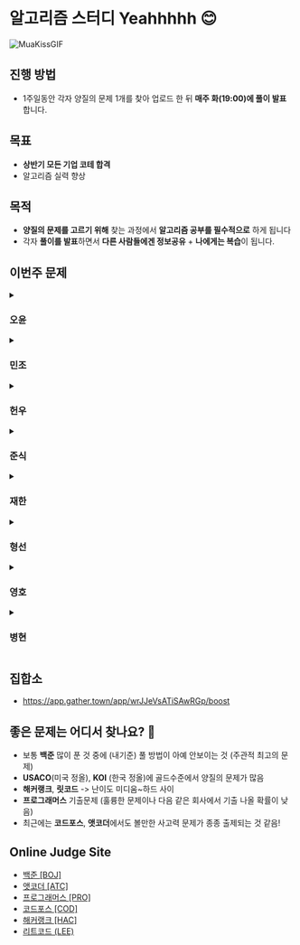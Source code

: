 # 알고리즘 스터디 Yeahhhhh 😊

![MuaKissGIF](https://github.com/user-attachments/assets/02fd98c1-7d38-493c-901c-d74daf0bb3d1)

## 진행 방법
- 1주일동안 각자 양질의 문제 1개를 찾아 업로드 한 뒤 **매주 화(19:00)에 풀이 발표** 합니다.

## 목표 
- **상반기 모든 기업 코테 합격** <br>
- 알고리즘 실력 향상

## 목적
- **양질의 문제를 고르기 위해** 찾는 과정에서 **알고리즘 공부를 필수적으로** 하게 됩니다 <br>
- 각자 **풀이를 발표**하면서 **다른 사람들에겐 정보공유** + **나에게는 복습**이 됩니다.

## 이번주 문제 

<details>
<summary><h3>오윤</h3></summary>
<div markdown="1">

|주차|날짜|출처|문제|
|--|--|--|--|
|**10주차** |2025.03.04|백준|[컬러볼](https://www.acmicpc.net/problem/10800)|
|**11주차** |2025.03.11|백준|[문제집](https://www.acmicpc.net/problem/1766)|
|**12주차** |2025.03.18|프로그래머스|[봉인된 주문](https://school.programmers.co.kr/learn/courses/30/lessons/389481)|
|**13주차** |2025.03.25|백준|[다이어트](https://www.acmicpc.net/problem/19942)|

</div>
</details>

<details>
<summary><h3>민조</h3></summary>
<div markdown="1">

|주차|날짜|출처|문제|
|--|--|--|--|
|**1주차** |2025.01.01|백준|[파티](https://www.acmicpc.net/problem/1238)
|**2주차** |2025.01.08|앳코더|[Diagonal Separation](https://atcoder.jp/contests/abc386/tasks/abc386_d)|
|**3주차** |2025.01.13|백준|[마왕의 성](https://www.acmicpc.net/problem/28083)|
|**4주차** |2025.01.23|백준|[보석 줍기](https://www.acmicpc.net/problem/2208)|
|**5주차** |2025.01.30|백준|[부분배열 고르기](https://www.acmicpc.net/problem/2104)|
|**6주차** |2025.02.04|백준|[배열에서 이동](https://www.acmicpc.net/problem/1981)|
|**7주차** |2025.02.13|코드포스|[Fake Plastic Trees](https://codeforces.com/contest/1694/problem/D)|
|**8주차** |2025.02.20|백준|[파일 합치기](https://www.acmicpc.net/problem/11066)|
|**9주차** |2025.02.27|백준|[욕심쟁이 판다](https://www.acmicpc.net/problem/1937)|
|**10주차** |2025.03.04|코드포스|[Find the Permutation](https://codeforces.com/contest/2056/problem/B)|
|**11주차** |2025.03.11|코드포스|[Shape Perimeter](https://codeforces.com/contest/2056/problem/A)|
|**12주차** |2025.03.18|백준|[대표 선수](https://www.acmicpc.net/problem/2461)|
|**13주차** |2025.03.23|코드포스|[pspspsps](https://codeforces.com/contest/2049/problem/B)|
|**14주차** |2025.04.08|백준|[감시](https://www.acmicpc.net/problem/15683)|
|**15주차** |2025.04.15|코드포스|[Greedy Monocarp](https://codeforces.com/contest/2042/problem/A)|
|**16주차** |2025.04.22|코드포스|[Paint a Strip](https://codeforces.com/contest/2040/problem/B)|
|**17주차** |2025.04.29|백준|[Untie](https://www.acmicpc.net/problem/29783)|
|**18주차** |2025.05.06|백준|[북서풍](https://www.acmicpc.net/problem/5419)|
|**19주차** |2025.05.13|코드포스|[Penchick and Desert Rabbit](https://codeforces.com/contest/2031/problem/D)|
|**20주차** |2025.05.28|코드포스|[Nastia and a Good Array](https://codeforces.com/problemset/problem/1521/B)|
|**21주차** |2025.06.03|코드포스|[Stalin Sort](https://codeforces.com/contest/2027/problem/B)|
|**22주차** |2025.06.10|코드포스|[Black Cells](https://codeforces.com/contest/2026/problem/B)|
|**23주차** |2025.06.17|코드포스|[Add Zeros](https://codeforces.com/contest/2027/problem/C)|

</div>
</details>

<details>
<summary><h3>헌우</h3></summary>
<div markdown="1">

|주차|날짜|출처|문제|
|--|--|--|--|
|**1주차** |2025.01.01|백준|[링크와 스타트](https://www.acmicpc.net/problem/15661)
|**2주차** |2025.01.08|백준|[전깃줄2](https://www.acmicpc.net/problem/2568)|
|**3주차** |2025.01.13|프로그래머스|[길 찾기 게임](https://school.programmers.co.kr/learn/courses/30/lessons/42892)|
|**4주차** |2025.01.23|백준|[N-queen](https://www.acmicpc.net/problem/3344)|
|**5주차** |2025.01.30|프로그래머스|[카드 짝 맞추기](https://school.programmers.co.kr/learn/courses/30/lessons/72415)|
|**6주차** |2025.02.04|프로그래머스|[양궁대회](https://school.programmers.co.kr/learn/courses/30/lessons/92342)|
|**7주차** |2025.02.13|프로그래머스|[외벽점검](https://school.programmers.co.kr/learn/courses/30/lessons/60062)|
|**8주차** |2025.02.20|프로그래머스|[단어퍼즐](https://school.programmers.co.kr/learn/courses/30/lessons/12983)|
|**9주차** |2025.02.27|백준|[행렬 곱셈 순서](https://www.acmicpc.net/problem/11049)|
|**10주차** |2025.03.04|백준|[사라지는 발판](https://school.programmers.co.kr/learn/courses/30/lessons/92345)|
|**11주차** |2025.03.11|백준|[도로포장](https://www.acmicpc.net/problem/1162)|
|**12주차** |2025.03.18|백준|[재활용 캠페인](https://www.acmicpc.net/problem/22988)|
|**13주차** |2025.03.25|백준|[로봇 조종하기](https://www.acmicpc.net/problem/2169)|
|**14주차** |2025.04.08|백준|[약 팔기](https://www.acmicpc.net/problem/15311)|
|**15주차** |2025.04.15|백준|[집으로](https://www.acmicpc.net/problem/1069)|
|**16주차** |2025.04.22|백준|[줄서기](https://www.acmicpc.net/problem/14864)|
|**17주차** |2025.04.29|백준|[램프](https://www.acmicpc.net/problem/1034)|
|**18주차** |2025.05.06|백준|[세계를 만들어요](https://www.acmicpc.net/problem/32301)|
|**19주차** |2025.05.13|백준|[게임을 만들어요](https://www.acmicpc.net/problem/32299)|
|**20주차** |2025.05.27|프로그래머스|[상담원 인원](https://school.programmers.co.kr/learn/courses/30/lessons/214288)|
|**21주차** |2025.06.03|백준|[호텔](https://www.acmicpc.net/problem/1106)|
|**22주차** |2025.06.10|백준|[할로윈의 양아치](https://www.acmicpc.net/problem/20303)|
|**23주차** |2025.06.17|백준|[벡터 매칭](https://www.acmicpc.net/problem/1007)|


</div>
</details>

<details>
<summary><h3>준식</h3></summary>
<div markdown="1">

|주차|날짜|출처|문제|
|--|--|--|--|
|**1주차** |2025.01.01|프로그래머스|[시험장 나누기](https://school.programmers.co.kr/learn/courses/30/lessons/81305)
|**2주차** |2025.01.08|백준|[달리기](https://www.acmicpc.net/problem/2517)|
|**3주차** |2025.01.13|백준|[물병](https://www.acmicpc.net/problem/1052)|
|**4주차** |2025.01.23|프로그래머스|[n+1 카드게임](https://school.programmers.co.kr/learn/courses/30/lessons/258707)|
|**5주차** |2025.01.30|백준|[도형](https://www.acmicpc.net/problem/1121)|
|**6주차** |2025.02.04|백준|[소수의 곱](https://www.acmicpc.net/problem/2014)|
|**7주차** |2025.02.13|백준|[사탕상자](https://www.acmicpc.net/problem/2243)|
|**8주차** |2025.02.20|백준|[석판](https://www.acmicpc.net/problem/1691)|
|**9주차** |2025.02.27|백준|[트리의 독립집합](https://www.acmicpc.net/problem/2213)|
|**10주차** |2025.03.04|백준|[택배](https://www.acmicpc.net/problem/8980)|
|**11주차** |2025.03.11|백준|[가희와 프로세스 2](https://www.acmicpc.net/problem/21778)|
|**12주차** |2025.03.18|프로그래머스|[방의 개수](https://school.programmers.co.kr/learn/courses/30/lessons/49190)|
|**13주차** |2025.03.25|백준|[한동이는 영업사원!](https://www.acmicpc.net/problem/8012)|
|**14주차** |2025.04.08|백준|[초직사각형](https://www.acmicpc.net/problem/21761)|
|**15주차** |2025.04.15|백준|[쿨한 물건 구매](https://www.acmicpc.net/problem/1214)|
|**17주차** |2025.04.29|백준|[KUBC League (Small)](https://www.acmicpc.net/problem/14590)|
|**18주차** |2025.05.06|백준|[소트](https://www.acmicpc.net/problem/1071)|
</div>
</details>

<details>
<summary><h3>재한</h3></summary>
<div markdown="1">

|주차|날짜|출처|문제|
|--|--|--|--|
|**1주차** |2025.01.01|백준|[장난감 조립](https://www.acmicpc.net/problem/2637)
|**2주차** |2025.01.08|백준|[PPC 만들기](https://www.acmicpc.net/problem/31778)|
|**3주차** |2025.01.13|프로그래머스|[미로탈출 명령어](https://school.programmers.co.kr/learn/courses/30/lessons/150365)|
|**4주차** |2025.01.23|프로그래머스|[표 병합](https://school.programmers.co.kr/learn/courses/30/lessons/150366)|
|**5주차** |2025.01.30|백준|[성곽](https://www.acmicpc.net/problem/2234)|
|**6주차** |2025.02.04|백준|[두번째 트리의 지름](https://www.acmicpc.net/problem/19581)|
|**7주차** |2025.02.04|백준|[낚시왕](https://www.acmicpc.net/problem/17143)|
|**9주차** |2025.02.27|백준|[외판원 순회](https://www.acmicpc.net/problem/2098)|
</div>
</details>

<details>
<summary><h3>형선</h3></summary>
<div markdown="1">

|주차|날짜|출처|문제|
|--|--|--|--|
|**10주차** |2025.03.04|백준|[고층 빌딩](https://www.acmicpc.net/problem/1328)|
|**11주차** |2025.03.11|백준|[열혈강호](https://www.acmicpc.net/problem/11375)|
|**12주차** |2025.03.18|프로그래머스|[에어컨](https://school.programmers.co.kr/learn/courses/30/lessons/214289)|
|**13주차** |2025.03.25|백준|[전구와 스위치](https://www.acmicpc.net/problem/2138)|
|**14주차** |2025.04.08|백준|[평범한 배낭 2](https://www.acmicpc.net/problem/12920)|
|**15주차** |2025.04.15|백준|[크게 만들기](https://www.acmicpc.net/problem/2812)|
|**17주차** |2025.04.29|백준|[휴게소 세우기](https://www.acmicpc.net/problem/1477)|
|**18주차** |2025.05.06|백준|[경찰차](https://www.acmicpc.net/problem/2618)|
|**19주차** |2025.05.13|소프티어|[출퇴근길](https://softeer.ai/practice/6248)|
|**20주차** |2025.05.28|백준|[Boss](https://www.acmicpc.net/problem/13625)|
|**21주차** |2025.06.03|백준|[사전](https://www.acmicpc.net/problem/1256)|
|**22주차** |2025.06.10|백준|[집배원 한상덕](https://www.acmicpc.net/problem/2842)|
|**23주차** |2025.06.17|백준|[히스토그램에서 가장 큰 직사각형](https://www.acmicpc.net/problem/6549)|
|**24주차** |2025.07.01|백준|[도시 왕복하기 2](https://www.acmicpc.net/problem/2316)|




</div>
</details>

<details>
<summary><h3>영호</h3></summary>
<div markdown="1">

|주차|날짜|출처|문제|
|--|--|--|--|
|**1주차** |2025.01.01|백준|[멀티버스 2](https://www.acmicpc.net/problem/18869)
|**2주차** |2025.01.08|백준|[비숍](https://www.acmicpc.net/problem/1799)|
|**3주차** |2025.01.13|프로그래머스|[아이템줍기](https://school.programmers.co.kr/learn/courses/30/lessons/87694)|
|**4주차** |2025.01.23|백준|[합이 0인 네 정수](https://www.acmicpc.net/problem/7453)|
|**5주차** |2025.01.30|프로그래머스|[주사위 고르기](https://school.programmers.co.kr/learn/courses/30/lessons/258709)|
|**6주차** |2025.02.04|백준|[말이 되고픈 원숭이](https://www.acmicpc.net/problem/1600)|
|**7주차** |2025.02.13|백준|[최솟값 찾기](https://www.acmicpc.net/problem/11003)|
|**8주차** |2025.02.20|백준|[퇴사2](https://www.acmicpc.net/problem/15486)|
|**9주차** |2025.02.27|백준|[기계오리 연구](https://www.acmicpc.net/problem/28082)|
|**10주차** |2025.03.04|백준|[달려라 홍준](https://www.acmicpc.net/problem/1306)|
|**11주차** |2025.03.11|백준|[이분 그래프](https://www.acmicpc.net/problem/1707)|
|**12주차** |2025.03.18|백준|[등대](https://school.programmers.co.kr/learn/courses/30/lessons/133500)|
|**13주차** |2025.03.25|프로그래머스|[경주로 건설](https://school.programmers.co.kr/learn/courses/30/lessons/67259)|
</div>
</details>

<details>
<summary><h3>병현</h3></summary>
<div markdown="1">

|주차|날짜|출처|문제|
|--|--|--|--|
|**14주차** |2025.04.08|해커랭크|[Bear and Steady Gene](https://www.hackerrank.com/challenges/bear-and-steady-gene/problem?isFullScreen=true)|
|**15주차** |2025.04.15|백준|[등산 마니아](https://www.acmicpc.net/problem/20188)|
|**16주차** |2025.04.22|백준|[하늘에서 별똥별이 빗발친다](https://www.acmicpc.net/problem/14658)|
|**17주차** |2025.04.29|백준|[피자판매](https://www.acmicpc.net/problem/2632)|
|**18주차** |2025.05.06|백준|[뉴스 전하기](https://www.acmicpc.net/problem/1135)|
|**19주차** |2025.05.13|백준|[인터넷 설치](https://www.acmicpc.net/problem/1800)|
|**20주차** |2025.05.28|백준|[행운쿠키 제작소](https://www.acmicpc.net/problem/10982)|
|**21주차** |2025.06.03|백준|[ソフトクリーム (Softcream)](https://www.acmicpc.net/problem/33175)|
|**22주차** |2025.06.10|백준|[Load Balancing (Silver)](https://www.acmicpc.net/problem/11997)|
|**23주차** |2025.06.17|백준|[책 나눠주기](https://www.acmicpc.net/problem/9576)|
</div>
</details>


## 집합소
- https://app.gather.town/app/wrJJeVsATiSAwRGp/boost

## 좋은 문제는 어디서 찾나요? 🤔

- 보통 **백준** 많이 푼 것 중에 (내기준) 풀 방법이 아예 안보이는 것 (주관적 최고의 문제)
- **USACO**(미국 정올), **KOI** (한국 정올)에 골드수준에서 양질의 문제가 많음
- **해커랭크**, **릿코드** -> 난이도 미디움~하드 사이
- **프로그래머스** 기출문제 (훌륭한 문제이나 다음 같은 회사에서 기출 나올 확률이 낮음)
- 최근에는 **코드포스**, **앳코더**에서도 볼만한 사고력 문제가 종종 출제되는 것 같음! 


## Online Judge Site
- [백준 [BOJ]](https://www.acmicpc.net/)
- [앳코더 [ATC]](https://atcoder.jp/)
- [프로그래머스 [PRO]](https://programmers.co.kr/)
- [코드포스 [COD]](https://codeforces.com/)
- [해커랭크 [HAC]](https://www.hackerrank.com/)
- [리트코드 (LEE)](https://leetcode.com/)
